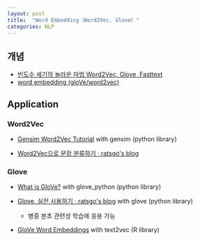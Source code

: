```yaml
---
layout: post
title:  "Word Embedding（Word2Vec, Glove）"
categories: NLP
---
```


## 개념

* [빈도수 세기의 놀라운 마법 Word2Vec, Glove, Fasttext](https://ratsgo.github.io/from%20frequency%20to%20semantics/2017/03/11/embedding/)
* [word embedding (gloVe/word2vec)](https://docs.quanteda.io/articles/pkgdown/replication/text2vec.html)

## Application

### Word2Vec

* [Gensim Word2Vec Tutorial](http://kavita-ganesan.com/gensim-word2vec-tutorial-starter-code/) with gensim (python library)

* [Word2Vec으로 문장 분류하기 · ratsgo's blog](https://ratsgo.github.io/natural%20language%20processing/2017/03/08/word2vec/)

### Glove

* [What is GloVe?](https://goo.gl/JWmYh2) with glove_python (python library)

* [Glove, 실전 사용하기 · ratsgo's blog](https://ratsgo.github.io/from%20frequency%20to%20semantics/2017/07/04/glove/) with glove (python library)
  - 병증 본초 관련성 학습에 응용 가능

* [GloVe Word Embeddings]() with text2vec (R library)
